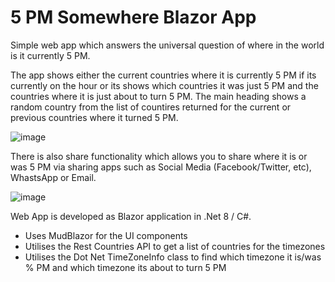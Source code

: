 # 5 PM Somewhere Blazor App

Simple web app which answers the universal question of where in the world is it currently 5 PM.

The app shows either the current countries where it is currently 5 PM if its currently on the hour or its shows which countries it was just 5 PM and the countries where it is just about to turn 5 PM.  The main heading shows a random country from the list of countires returned for the current or previous countries where it turned 5 PM.

![image](https://github.com/user-attachments/assets/705e7446-ceaa-4df9-b1d6-1aabc6df7b3d)

There is also share functionality which allows you to share where it is or was 5 PM via sharing apps such as Social Media (Facebook/Twitter, etc), WhastsApp or Email.

![image](https://github.com/user-attachments/assets/737ad359-a972-49e2-a695-83ed5b7aeac6)

Web App is developed as Blazor application in .Net 8 / C#.

* Uses MudBlazor for the UI components
* Utilises the Rest Countries API to get a list of countries for the timezones
* Utilises the Dot Net TimeZoneInfo class to find which timezone it is/was % PM and which timezone its about to turn 5 PM
